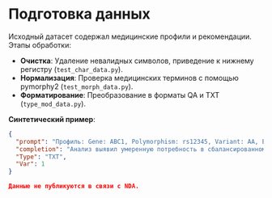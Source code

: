 # Подготовка данных

Исходный датасет содержал медицинские профили и рекомендации. Этапы обработки:

- **Очистка**: Удаление невалидных символов, приведение к нижнему регистру (`test_char_data.py`).
- **Нормализация**: Проверка медицинских терминов с помощью pymorphy2 (`test_morph_data.py`).
- **Форматирование**: Преобразование в форматы QA и TXT (`type_mod_data.py`).

**Синтетический пример**:
```json
{
  "prompt": "Профиль: Gene: ABC1, Polymorphism: rs12345, Variant: AA, Effect: +, Trait: nutrition.",
  "completion": "Анализ выявил умеренную потребность в сбалансированном питании.",
  "Type": "TXT",
  "Var": 1
}

Данные не публикуются в связи с NDA.